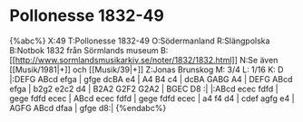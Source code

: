 # Pollonesse 1832-49

{%abc%}
X:49
T:Pollonesse 1832-49
O:Södermanland
R:Slängpolska
B:Notbok 1832 från Sörmlands museum
B:[[http://www.sormlandsmusikarkiv.se/noter/1832/1832.html]]
N:Se även [[Musik/1981|+]] och [[Musik/39|+]]
Z:Jonas Brunskog
M: 3/4
L: 1/16
K: D
|:DEFG ABcd efga | gfge dcBA e4 | A4 B4 c4 | dcBA GABG A4 |
DEFG ABcd efga | b2g2 e2c2 d4 | B2A2 G2F2 G2A2 | BGEC D8 :|
|:ABcd ecec fdfd | gege fdfd ecec | ABcd ecec fdfd | gege fdfd ecec |
a4 f4 d4 | cdef agfg e4 | AGFG ABcd dfaa | gfge d8:|
{%endabc%}

